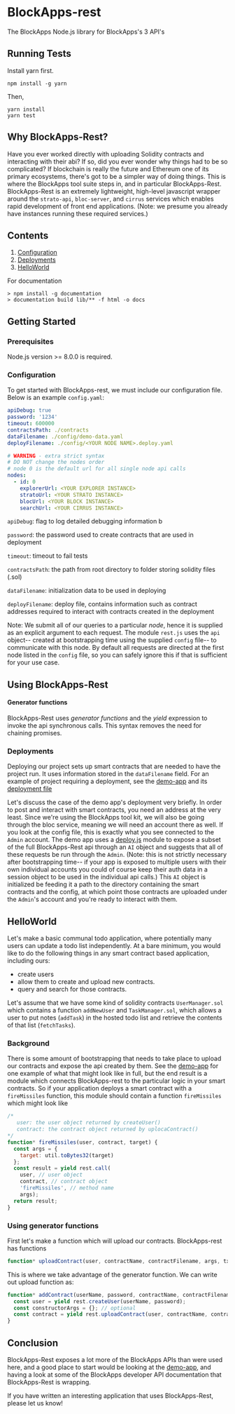 # BlockApps-rest
The BlockApps Node.js library for BlockApps's 3 API's

## Running Tests

Install yarn first.
```
npm install -g yarn
```

Then, 

```
yarn install
yarn test
```

## Why BlockApps-Rest?
Have you ever worked directly with uploading Solidity contracts and interacting with their abi? If so, did you ever wonder why things had to be so complicated? If blockchain is really the future and Ethereum one of its primary ecosystems, there's got to be a simpler way of doing things. This is where the BlockApps tool suite steps in, and in particular BlockApps-Rest. BlockApps-Rest is an extremely lightweight, high-level javascript wrapper around the `strato-api`, `bloc-server`, and `cirrus` services which enables rapid development of front end applications. (Note: we presume you already have instances running these required services.)

## Contents
  1. [Configuration](#Configuration)
  2. [Deployments](#Deployments)
  3. [HelloWorld](#HelloWorld)


For documentation

```
> npm install -g documentation
> documentation build lib/** -f html -o docs
```


## Getting Started

### Prerequisites

Node.js version >= 8.0.0 is required.

### Configuration


To get started with BlockApps-rest, we must include our configuration file. Below is an example `config.yaml`:
``` yaml
apiDebug: true
password: '1234'
timeout: 600000
contractsPath: ./contracts
dataFilename: ./config/demo-data.yaml
deployFilename: ./config/<YOUR NODE NAME>.deploy.yaml

# WARNING - extra strict syntax
# DO NOT change the nodes order
# node 0 is the default url for all single node api calls
nodes:
  - id: 0
    explorerUrl: <YOUR EXPLORER INSTANCE>
    stratoUrl: <YOUR STRATO INSTANCE>
    blocUrl: <YOUR BLOCK INSTANCE>
    searchUrl: <YOUR CIRRUS INSTANCE>
```

`apiDebug`: flag to log detailed debugging information b

`password`: the password used to create contracts that are used in deployment

`timeout`: timeout to fail tests

`contractsPath`: the path from root directory to folder storing solidity files (.sol)

`dataFilename`: initialization data to be used in deploying

`deployFilename`: deploy file, contains information such as contract addresses required to interact with contracts created in the deployment

Note: We submit all of our queries to a particular _node_, hence it is supplied as an explicit argument to each request. The module `rest.js` uses the `api` object-- created at bootstrapping time using the supplied `config` file-- to communicate with this node. By default all requests are directed at the first node listed in the `config` file, so you can safely ignore this if that is sufficient for your use case.

## Using BlockApps-Rest

#### Generator functions
BlockApps-Rest uses *generator functions* and the *yield* expression to invoke the api synchronous calls. This syntax removes the need for chaining promises.

### Deployments

Deploying our project sets up smart contracts that are needed to have the project run. It uses information stored in the `dataFilename` field. For an example of project requiring a deployment, see the [demo-app](https://github.com/blockapps/BlockApps-rest-demo/) and its [deployment file](https://github.com/blockapps/blockapps-rest-demo/blob/master/config/tester11.deploy.yaml)

Let's discuss the case of the demo app's deployment very briefly. In order to post and interact with smart contracts, you need an address at the very least. Since we're using the BlockApps tool kit, we will also be going through the bloc service, meaning we will need an account there as well. If you look at the config file, this is exactly what you see connected to the `Admin` account. The demo app uses a [deploy.js](https://github.com/blockapps/blockapps-rest-demo/blob/master/lib/demoapp.js) module to expose a subset of the full BlockApps-Rest api through an `AI` object and suggests that all of these requests be run through the `Admin`. (Note: this is not strictly necessary after bootstrapping time-- if your app is exposed to multiple users with their own individual accounts you could of course keep their auth data in a session object to be used in the individual api calls.) This `AI` object is initialized be feeding it a path to the directory containing the smart contracts and the config, at which point those contracts are uploaded under the `Admin`'s account and you're ready to interact with them.

## HelloWorld

Let's make a basic communal todo application, where potentially many users can update a todo list independently. At a bare minimum, you would like to do the following things in any smart contract based application, including ours:

  * create users
  * allow them to create and upload new contracts.
  * query and search for those contracts.


Let's assume that we have some kind of solidity contracts `UserManager.sol` which contains a function `addNewUser` and  `TaskManager.sol`, which allows a user to put notes (`addTask`) in the hosted todo list and retrieve the contents of that list (`fetchTasks`).

### Background

There is some amount of bootstrapping that needs to take place to upload our contracts and expose the api created by them. See the [demo-app](https://github.com/blockapps/BlockApps-rest-demo/blob/master/lib/demoapp.js) for one example of what that might look like in full, but the end result is a module which connects BlockApps-rest to the particular logic in your smart contracts. So if your application deploys a smart contract with a `fireMissiles` function, this module should contain a function `fireMissiles` which might look like

```javascript
/*
   user: the user object returned by createUser()
   contract: the contract object returned by uplocaContract()
*/
function* fireMissiles(user, contract, target) {
  const args = {
    target: util.toBytes32(target)
  };
  const result = yield rest.call(
    user, // user object
    contract, // contract object
    'fireMissiles', // method name
    args);
  return result;
}
```

### Using generator functions

First let's make a function which will upload our contracts. BlockApps-rest has functions

```javascript
function* uploadContract(user, contractName, contractFilename, args, txParams, node)
```

This is where we take advantage of the generator function. We can write out upload function as:

```javascript
function* addContract(userName, password, contractName, contractFilename) {
  const user = yield rest.createUser(userName, password);
  const constructorArgs = {}; // optional
  const contract = yield rest.uploadContract(user, contractName, contractFilename, constructorArgs) {
}
```


## Conclusion
BlockApps-Rest exposes a lot more of the BlockApps APIs than were used here, and a good place to start would be looking at the [demo-app](https://github.com/blockapps/blockapps-ba), and having a look at some of the BlockApps developer API documentation that BlockApps-Rest is wrapping.

If you have written an interesting application that uses BlockApps-Rest, please let us know!
